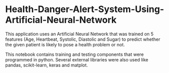 # Health-Danger-Alert-System-Using-Artificial-Neural-Network
This application uses an Artificial Neural Network that was trained on 5 features (Age, Heartbeat, Systolic, Diastolic and Sugar) to predict whether the given patient is likely to pose a health problem or not.

This notebook contains training and testing components that were programmed in python. Several external libraries were also used like pandas, scikit-learn, keras and matplot. 
